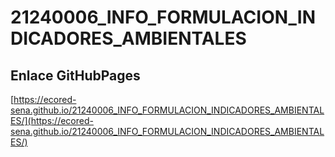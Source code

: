 # **21240006_INFO_FORMULACION_INDICADORES_AMBIENTALES**

## **Enlace GitHubPages**

[https://ecored-sena.github.io/21240006_INFO_FORMULACION_INDICADORES_AMBIENTALES/](https://ecored-sena.github.io/21240006_INFO_FORMULACION_INDICADORES_AMBIENTALES/)

#
